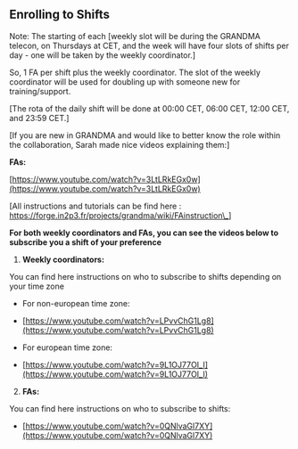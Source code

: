 
## Enrolling to Shifts

Note: The starting of each [weekly slot will be during the GRANDMA
telecon, on Thursdays at CET, and the week will have four slots of
shifts per day - one will be taken by the weekly
coordinator.]

So, 1 FA per shift plus the weekly coordinator. The slot of the weekly
coordinator will be used for doubling up with someone new for
training/support.

[The rota of the daily shift will be done at 00:00 CET, 06:00 CET, 12:00
CET, and 23:59 CET.]

[If you are new in GRANDMA and would like to better know the role within
the collaboration, Sarah made nice videos explaining them:]

**FAs:**

[https://www.youtube.com/watch?v=3LtLRkEGx0w](https://www.youtube.com/watch?v=3LtLRkEGx0w)

[All instructions and tutorials can be find here :
https://forge.in2p3.fr/projects/grandma/wiki/FAinstruction\_]

**For both weekly coordinators and FAs, you can see the videos below to
subscribe you a shift of your preference**

1. **Weekly coordinators:**

You can find here instructions on who to subscribe to shifts depending
on your time zone

-   For non-european time zone:

  - [https://www.youtube.com/watch?v=LPvvChG1Lg8](https://www.youtube.com/watch?v=LPvvChG1Lg8)

-   For european time zone:

  - [https://www.youtube.com/watch?v=9L1OJ77OI_I](https://www.youtube.com/watch?v=9L1OJ77OI_I)

2. **FAs:**

You can find here instructions on who to subscribe to shifts:

  - [https://www.youtube.com/watch?v=0QNlvaGl7XY](https://www.youtube.com/watch?v=0QNlvaGl7XY)



